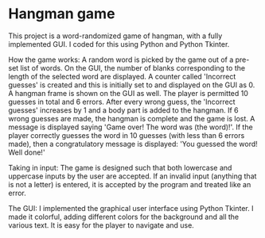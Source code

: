 # Hangman game
This project is a word-randomized game of hangman, with a fully implemented GUI. I coded for this using Python and Python Tkinter.

How the game works:
A random word is picked by the game out of a pre-set list of words. On the GUI, the number of blanks corresponding to the length of the selected word are 
displayed. A counter called 'Incorrect guesses' is created and this is initially set to and displayed on the GUI as 0. A hangman frame is shown on the GUI 
as well.
The player is permitted 10 guesses in total and 6 errors. After every wrong guess, the 'Incorrect guesses' increases by 1 and a body part is added to the 
hangman. If 6 wrong guesses are made, the hangman is complete and the game is lost. A message is displayed saying 'Game over! The word was (the word)!'.
If the player correctly guesses the word in 10 guesses (with less than 6 errors made), then a congratulatory message is displayed: 'You guessed the word! 
Well done!'

Taking in input:
The game is designed such that both lowercase and uppercase inputs by the user are accepted. If an invalid input (anything that is not a letter) is 
entered, it is accepted by the program and treated like an error.

The GUI:
I implemented the graphical user interface using Python Tkinter. I made it colorful, adding different colors for the background and all the various 
text. It is easy for the player to navigate and use.
